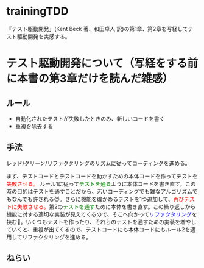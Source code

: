 # trainingTDD

『テスト駆動開発」(Kent Beck 著、和田卓人 訳)の第1章、第2章を写経してテスト駆動開発を実感する。

# テスト駆動開発について（写経をする前に本書の第3章だけを読んだ雑感）

## ルール

- 自動化されたテストが失敗したときのみ、新しいコードを書く
- 重複を除去する

## 手法
レッド/グリーン/リファクタリングのリズムに従ってコーディングを進める。

まず、テストコードとテストコードを動かすための本体コードを作ってテストを<span style="color:#ff0000">失敗させる。</span>
ルール1に従って<span style="color:#008000">テストを通る</span>ように本体コードを書き直す。この時の目的はテストを通すことだから、汚いコーディングでも雑なアルゴリズムでもなんでも許される:smiling_imp:。さらに機能を確かめるテストを1つ追加して、<span style="color:#ff0000">再びテストに失敗させる。</span>第2の<span style="color:#008000">テストを通す</span>ために本体を書き直す。この繰り返しから機能に対する適切な実装が見えてくるので、そこへ向かって<span style="color:#0c0afe">リファクタリング</span>を挟む:running:。いくつもテストを作ったり、それらのテストを通すための実装を増やしていくと、重複が出てくるので、テストコードにも本体コードにもルール2を適用してリファクタリングを進める。

## ねらい

